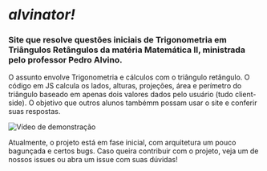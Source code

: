 # *alvinator!*
### Site que resolve questões iniciais de Trigonometria em Triângulos Retângulos da matéria Matemática II, ministrada pelo professor Pedro Alvino.

O assunto envolve Trigonometria e cálculos com o triângulo retângulo. O código em JS calcula os lados, alturas, projeções, área e perímetro do triângulo baseado em apenas dois valores dados pelo usuário (tudo client-side). O objetivo que outros alunos tambémm possam usar o site e conferir suas respostas.

![Vídeo de demonstração](https://github.com/fabiopapaiss/alvinator/blob/master/alvinatorGif.gif)

Atualmente, o projeto está em fase inicial, com arquitetura um pouco bagunçada e certos bugs. Caso queira contribuir com o projeto, veja um de nossos issues ou abra um issue com suas dúvidas!
